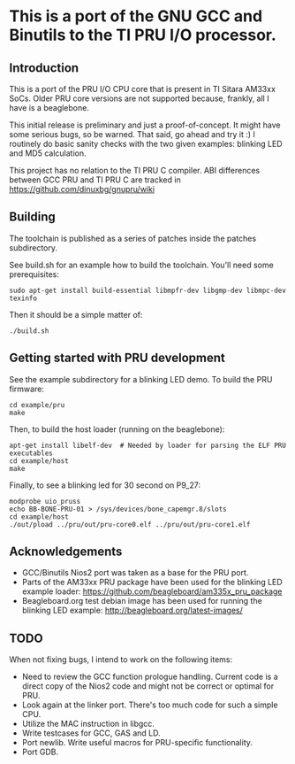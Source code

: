 # This is a port of the GNU GCC and Binutils to the TI PRU I/O processor.

## Introduction
This is a port of the PRU I/O CPU core that is present in TI Sitara AM33xx SoCs. Older PRU core versions are not supported because, frankly, all I have is a beaglebone.

This initial release is preliminary and just a proof-of-concept. It might have some serious bugs, so be warned. That said, go ahead and try it :) I routinely do basic sanity checks with the two given examples: blinking LED and MD5 calculation.

This project has no relation to the TI PRU C compiler. ABI differences between GCC PRU and TI PRU C are tracked in https://github.com/dinuxbg/gnupru/wiki

## Building
The toolchain is published as a series of patches inside the patches subdirectory.

See build.sh for an example how to build the toolchain. You'll need some prerequisites:

	sudo apt-get install build-essential libmpfr-dev libgmp-dev libmpc-dev texinfo

Then it should be a simple matter of:

	./build.sh

## Getting started with PRU development
See the example subdirectory for a blinking LED demo. To build the PRU firmware:

	cd example/pru
	make

Then, to build the host loader (running on the beaglebone):

	apt-get install libelf-dev	# Needed by loader for parsing the ELF PRU executables
	cd example/host
	make

Finally, to see a blinking led for 30 second on P9_27:

	modprobe uio_pruss
	echo BB-BONE-PRU-01 > /sys/devices/bone_capemgr.8/slots
	cd example/host
	./out/pload ../pru/out/pru-core0.elf ../pru/out/pru-core1.elf

## Acknowledgements
 * GCC/Binutils Nios2 port was taken as a base for the PRU port.
 * Parts of the AM33xx PRU package have been used for the blinking LED example loader: https://github.com/beagleboard/am335x_pru_package
 * Beagleboard.org test debian image has been used for running the blinking LED example: http://beagleboard.org/latest-images/

## TODO
When not fixing bugs, I intend to work on the following items:
 * Need to review the GCC function prologue handling. Current code is a direct copy of the Nios2 code and might not be correct or optimal for PRU.
 * Look again at the linker port. There's too much code for such a simple CPU.
 * Utilize the MAC instruction in libgcc.
 * Write testcases for GCC, GAS and LD.
 * Port newlib. Write useful macros for PRU-specific functionality.
 * Port GDB.

